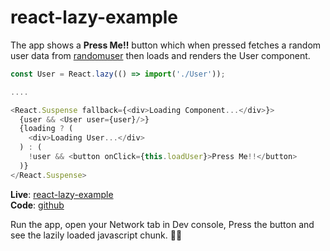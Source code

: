 # react-lazy-example

The app shows a **Press Me!!** button which when pressed fetches a random user data from [randomuser](https://randomuser.me) then loads and renders the User component.

```js
const User = React.lazy(() => import('./User'));

....

<React.Suspense fallback={<div>Loading Component...</div>}>
  {user && <User user={user}/>}
  {loading ? (
    <div>Loading User...</div>
  ) : (
    !user && <button onClick={this.loadUser}>Press Me!!</button>
  )}
</React.Suspense>

```


**Live**: [react-lazy-example](http://vigneshm.com/react-lazy-example/)  
**Code**: [github](https://github.com/vigzmv/react-lazy-example)


Run the app, open your Network tab in Dev console, Press the button and see the lazily loaded javascript chunk. 🎉🎉
